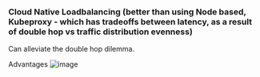 ### Cloud Native Loadbalancing (better than using Node based, Kubeproxy - which has tradeoffs between latency, as a result of double hop vs traffic distribution evenness)

Can alleviate the double hop dilemma.

Advantages
![image](https://user-images.githubusercontent.com/40435982/144129400-12d04903-7cab-48bb-8ed9-b7c17d546a06.png)
